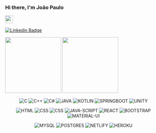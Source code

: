 ### Hi there, I'm João Paulo
<img src="https://media.giphy.com/media/hvRJCLFzcasrR4ia7z/giphy.gif" width="25px">

[![Linkedin Badge](https://img.shields.io/badge/-LinkedIn-0e76a8?style=flat-square&logo=Linkedin&logoColor=white)](https://www.linkedin.com/in/joao-paulodev/)

<p>
<img height="180em" src="https://github-readme-stats.vercel.app/api?username=root-who&show_icons=true&hide_border=true&&count_private=true&include_all_commits=true" />
<img height="180em" src="https://github-readme-stats.vercel.app/api/top-langs/?username=root-who&exclude_repo=KNN-Image-Classification&show_icons=true&hide_border=true&layout=compact&langs_count=8"/>
</p>

<p align="center">
<img alt="C" src="https://img.shields.io/badge/C-00599C?style=for-the-badge&logo=c&logoColor=white"/>
<img alt="C++" src="https://img.shields.io/badge/C%2B%2B-00599C?style=for-the-badge&logo=c%2B%2B&logoColor=white"/>
<img alt="C#" src="https://img.shields.io/badge/C%23-239120?style=for-the-badge&logo=c-sharp&logoColor=white"/>
<img alt="JAVA" src="https://img.shields.io/badge/-Java-007396?style=flat-square&logo=java"/>
<img alt="KOTLIN" src="https://img.shields.io/badge/Kotlin-0095D5?&style=for-the-badge&logo=kotlin&logoColor=white"/>
<img alt="SPRINGBOOT" src="https://img.shields.io/badge/-Spring-6DB33F?style=flat-square&logo=spring&logoColor=white"/>
<img alt="UNITY" src="https://img.shields.io/badge/Unity-100000?style=for-the-badge&logo=unity&logoColor=white"/>
</p>

<p align="center">
<img alt="HTML" src="https://img.shields.io/badge/HTML5-E34F26?style=for-the-badge&logo=html5&logoColor=white"/>
<img alt="CSS" src="https://img.shields.io/badge/CSS-239120?&style=for-the-badge&logo=css3&logoColor=white"/>
<img alt="CSS" src="https://img.shields.io/badge/CSS3-1572B6?style=for-the-badge&logo=css3&logoColor=whit"/>
<img alt="JAVA-SCRIPT" src="https://img.shields.io/badge/JavaScript%20-%23F7DF1E.svg?logo=javascript&logoColor=black"/>
<img alt="REACT" src="https://img.shields.io/badge/-React%20-%2320232a.svg?&style=flat-square&logo=react&logoColor=%2361DAFB"/>
<img alt="BOOTSTRAP" src="https://img.shields.io/badge/Bootstrap-563D7C?style=for-the-badge&logo=bootstrap&logoColor=white"/>
<img alt="MATERIAL-UI" src="https://img.shields.io/badge/Material--UI-0081CB?style=flat-square&logo=material-ui&logoColor=white"/>
</p>

<p align="center">
<img alt="MYSQL" src="https://img.shields.io/badge/MySQL-00000F?style=for-the-badge&logo=mysql&logoColor=white"/>

<img alt="POSTGRES" src="https://img.shields.io/badge/-Postgresql-336791.svg?&style=flat-square&logo=postgresql&logoColor=white"/>
<img alt="NETLIFY" src="https://img.shields.io/badge/Netlify-00C7B7?style=for-the-badge&logo=netlify&logoColor=white"/>
<img alt="HEROKU" src="https://img.shields.io/badge/Heroku-430098?style=for-the-badge&logo=heroku&logoColor=white"/>

</p>